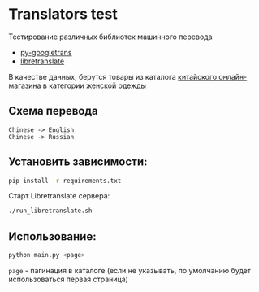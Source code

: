 Translators test
================

Тестирование различных библиотек машинного перевода

* [py-googletrans](https://github.com/ssut/py-googletrans)
* [libretranslate](https://github.com/LibreTranslate/LibreTranslate)

В качестве данных, берутся товары из каталога [китайского онлайн-магазина](
https://list.jd.com/) в категории женской одежды

Схема перевода
--------------
```
Chinese -> English
Chinese -> Russian
```

Установить зависимости:
-----------------------

```bash
pip install -r requirements.txt
```

Старт Libretranslate сервера:
```bash
./run_libretranslate.sh
```

Использование:
--------------

```bash
python main.py <page>
```

`page` - пагинация в каталоге (если не указывать, по умолчанию будет использоваться первая страница)